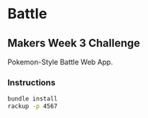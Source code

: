 # Battle

## Makers Week 3 Challenge

Pokemon-Style Battle Web App.

### Instructions

```bash
bundle install
rackup -p 4567
```
